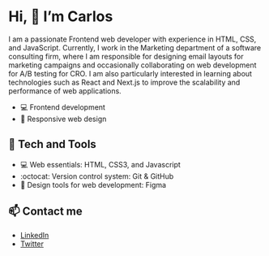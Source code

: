 # Hi, 👋 I’m Carlos
I am a passionate Frontend web developer with experience in HTML, CSS, and JavaScript. Currently, I work in the Marketing department of a software consulting firm, where I am responsible for designing email layouts for marketing campaigns and occasionally collaborating on web development for A/B testing for CRO. I am also particularly interested in learning about technologies such as React and Next.js to improve the scalability and performance of web applications.

- :computer: Frontend development
- :art: Responsive web design

## :space_invader: Tech and Tools
- :computer: Web essentials: HTML, CSS3, and Javascript
- :octocat: Version control system: Git & GitHub 
- :art: Design tools for web development: Figma

## :mailbox: Contact me
- [LinkedIn](https://bit.ly/3cP0iGN) </br>
- [Twitter](https://bit.ly/39HLKXg)

<!---
Kusagui/Kusagui is a ✨ special ✨ repository because its `README.md` (this file) appears on your GitHub profile.
You can click the Preview link to take a look at your changes.
--->
